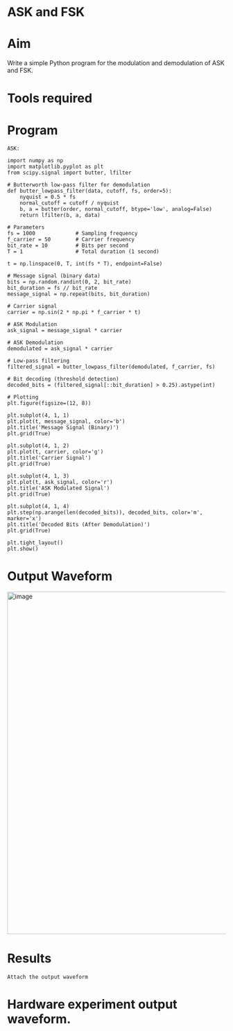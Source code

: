 # ASK and FSK
# Aim
Write a simple Python program for the modulation and demodulation of ASK and FSK.
# Tools required
# Program
```
ASK:

import numpy as np
import matplotlib.pyplot as plt
from scipy.signal import butter, lfilter

# Butterworth low-pass filter for demodulation
def butter_lowpass_filter(data, cutoff, fs, order=5):
    nyquist = 0.5 * fs
    normal_cutoff = cutoff / nyquist
    b, a = butter(order, normal_cutoff, btype='low', analog=False)
    return lfilter(b, a, data)

# Parameters
fs = 1000             # Sampling frequency
f_carrier = 50        # Carrier frequency
bit_rate = 10         # Bits per second
T = 1                 # Total duration (1 second)

t = np.linspace(0, T, int(fs * T), endpoint=False)

# Message signal (binary data)
bits = np.random.randint(0, 2, bit_rate)
bit_duration = fs // bit_rate
message_signal = np.repeat(bits, bit_duration)

# Carrier signal
carrier = np.sin(2 * np.pi * f_carrier * t)

# ASK Modulation
ask_signal = message_signal * carrier

# ASK Demodulation
demodulated = ask_signal * carrier

# Low-pass filtering
filtered_signal = butter_lowpass_filter(demodulated, f_carrier, fs)

# Bit decoding (threshold detection)
decoded_bits = (filtered_signal[::bit_duration] > 0.25).astype(int)

# Plotting
plt.figure(figsize=(12, 8))

plt.subplot(4, 1, 1)
plt.plot(t, message_signal, color='b')
plt.title('Message Signal (Binary)')
plt.grid(True)

plt.subplot(4, 1, 2)
plt.plot(t, carrier, color='g')
plt.title('Carrier Signal')
plt.grid(True)

plt.subplot(4, 1, 3)
plt.plot(t, ask_signal, color='r')
plt.title('ASK Modulated Signal')
plt.grid(True)

plt.subplot(4, 1, 4)
plt.step(np.arange(len(decoded_bits)), decoded_bits, color='m', marker='x')
plt.title('Decoded Bits (After Demodulation)')
plt.grid(True)

plt.tight_layout()
plt.show()

```
# Output Waveform

<img width="1190" height="790" alt="image" src="https://github.com/user-attachments/assets/2dc1dbb8-0aa8-458d-8adb-c43ac30ac861" />


# Results
```
Attach the output waveform
```
# Hardware experiment output waveform.
